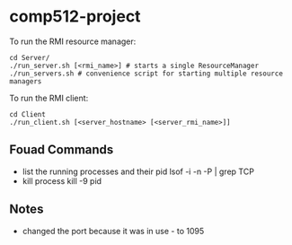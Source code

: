 # comp512-project

To run the RMI resource manager:

```
cd Server/
./run_server.sh [<rmi_name>] # starts a single ResourceManager
./run_servers.sh # convenience script for starting multiple resource managers
```

To run the RMI client:

```
cd Client
./run_client.sh [<server_hostname> [<server_rmi_name>]]
```

## Fouad Commands
- list the running processes and their pid
    lsof -i -n -P | grep TCP 
- kill process 
    kill -9 pid

## Notes
- changed the port because it was in use - to 1095



